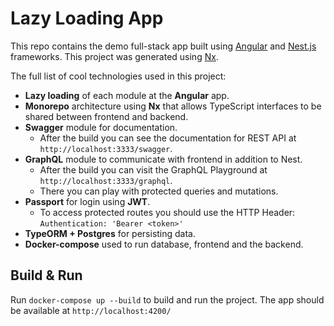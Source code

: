 # Lazy Loading App
This repo contains the demo full-stack app built using [Angular](https://angular.io/)
and [Nest.js](https://nestjs.com/) frameworks.
This project was generated using [Nx](https://nx.dev).

The full list of cool technologies used in this project:
- **Lazy loading** of each module at the **Angular** app.
- **Monorepo** architecture using **Nx** that allows TypeScript
interfaces to be shared between frontend and backend.
- **Swagger** module for documentation.
  - After the build you can see the documentation for REST API at `http://localhost:3333/swagger`.
- **GraphQL** module to communicate with frontend in addition to Nest.
  - After the build you can visit the GraphQL Playground at `http://localhost:3333/graphql`.
  - There you can play with protected queries and mutations.
- **Passport** for login using **JWT**.
  - To access protected routes you should use the HTTP Header:<br />
  ```Authentication: 'Bearer <token>'```
- **TypeORM + Postgres** for persisting data.
- **Docker-compose** used to run database, frontend and the backend.

## Build & Run

Run `docker-compose up --build` to build and run the project. The app should be available at `http://localhost:4200/`
